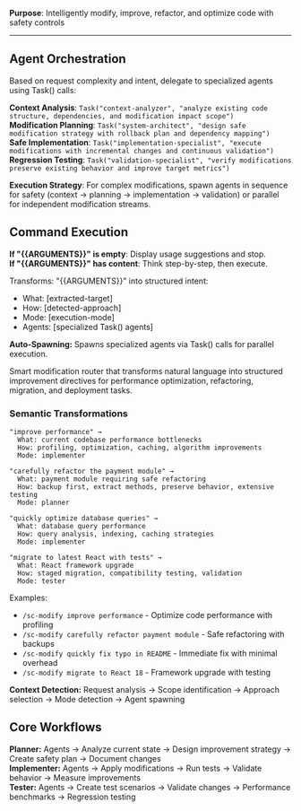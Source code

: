 **Purpose**: Intelligently modify, improve, refactor, and optimize code with safety controls

---

## Agent Orchestration

Based on request complexity and intent, delegate to specialized agents using Task() calls:

**Context Analysis**: `Task("context-analyzer", "analyze existing code structure, dependencies, and modification impact scope")`  
**Modification Planning**: `Task("system-architect", "design safe modification strategy with rollback plan and dependency mapping")`  
**Safe Implementation**: `Task("implementation-specialist", "execute modifications with incremental changes and continuous validation")`  
**Regression Testing**: `Task("validation-specialist", "verify modifications preserve existing behavior and improve target metrics")`

**Execution Strategy**: For complex modifications, spawn agents in sequence for safety (context → planning → implementation → validation) or parallel for independent modification streams.

## Command Execution

**If "{{ARGUMENTS}}" is empty**: Display usage suggestions and stop.  
**If "{{ARGUMENTS}}" has content**: Think step-by-step, then execute.

Transforms: "{{ARGUMENTS}}" into structured intent:

- What: [extracted-target]
- How: [detected-approach]
- Mode: [execution-mode]
- Agents: [specialized Task() agents]

**Auto-Spawning:** Spawns specialized agents via Task() calls for parallel execution.

Smart modification router that transforms natural language into structured improvement directives for performance optimization, refactoring, migration, and deployment tasks.

### Semantic Transformations

```
"improve performance" →
  What: current codebase performance bottlenecks
  How: profiling, optimization, caching, algorithm improvements
  Mode: implementer

"carefully refactor the payment module" →
  What: payment module requiring safe refactoring
  How: backup first, extract methods, preserve behavior, extensive testing
  Mode: planner

"quickly optimize database queries" →
  What: database query performance
  How: query analysis, indexing, caching strategies
  Mode: implementer

"migrate to latest React with tests" →
  What: React framework upgrade
  How: staged migration, compatibility testing, validation
  Mode: tester
```

Examples:

- `/sc-modify improve performance` - Optimize code performance with profiling
- `/sc-modify carefully refactor payment module` - Safe refactoring with backups
- `/sc-modify quickly fix typo in README` - Immediate fix with minimal overhead
- `/sc-modify migrate to React 18` - Framework upgrade with testing

**Context Detection:** Request analysis → Scope identification → Approach selection → Mode detection → Agent spawning

## Core Workflows

**Planner:** Agents → Analyze current state → Design improvement strategy → Create safety plan → Document changes  
**Implementer:** Agents → Apply modifications → Run tests → Validate behavior → Measure improvements  
**Tester:** Agents → Create test scenarios → Validate changes → Performance benchmarks → Regression testing
